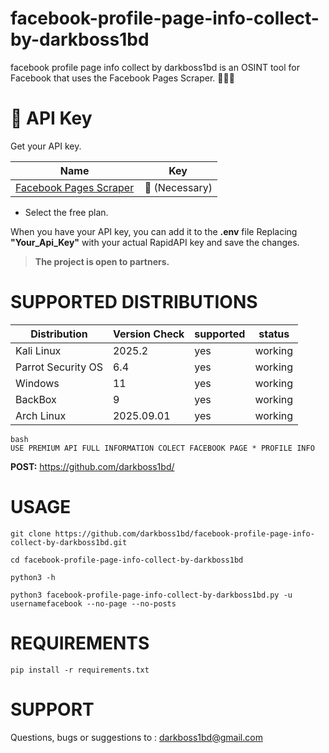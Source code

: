 # facebook-profile-page-info-collect-by-darkboss1bd
facebook profile page info collect by darkboss1bd is an OSINT tool for Facebook that uses the Facebook Pages Scraper. 🕵🏽‍♂️

# 🔑 API Key
Get your API key.

Name | Key |
| ------------------- |-------------- |
| [Facebook Pages Scraper](https://rapidapi.com/makingdatameaningful/api/facebook-pages-scraper3) |  🔑 (Necessary) |

- Select the free plan.

When you have your API key, you can add it to the **.env** file Replacing **"Your_Api_Key"** with your actual RapidAPI key and save the changes.

> **The project is open to partners.**

# SUPPORTED DISTRIBUTIONS
|Distribution | Version Check | supported | status |
----------|-------|------|-------|
|Kali Linux| 2025.2| yes| working   |
|Parrot Security OS| 6.4| yes | working   |
|Windows| 11 | yes | working   |
|BackBox| 9 | yes | working   |
|Arch Linux| 2025.09.01 | yes | working   |

```
bash
USE PREMIUM API FULL INFORMATION COLECT FACEBOOK PAGE * PROFILE INFO 
```

**POST:**
https://github.com/darkboss1bd/

# USAGE
```
git clone https://github.com/darkboss1bd/facebook-profile-page-info-collect-by-darkboss1bd.git
```
```
cd facebook-profile-page-info-collect-by-darkboss1bd
```
```
python3 -h
```
```
python3 facebook-profile-page-info-collect-by-darkboss1bd.py -u usernamefacebook --no-page --no-posts
```
# REQUIREMENTS
```
pip install -r requirements.txt
```
# SUPPORT
Questions, bugs or suggestions to : darkboss1bd@gmail.com
